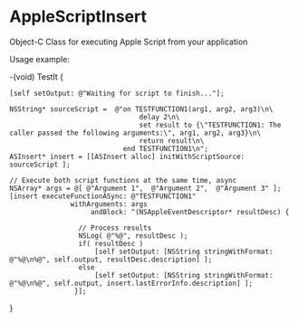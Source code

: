 # AppleScriptInsert
Object-C Class for executing Apple Script from your application

Usage example:

-(void) TestIt {
    
    [self setOutput: @"Waiting for script to finish..."];
    
    NSString* sourceScript =  @"on TESTFUNCTION1(arg1, arg2, arg3)\n\
                                    delay 2\n\
                                    set result to {\"TESTFUNCTION1: The caller passed the following arguments:\", arg1, arg2, arg3}\n\
                                    return result\n\
                                end TESTFUNCTION1\n";
    ASInsert* insert = [[ASInsert alloc] initWithScriptSource: sourceScript ];
    
    // Execute both script functions at the same time, async
    NSArray* args = @[ @"Argument 1",  @"Argument 2",  @"Argument 3" ];
    [insert executeFunctionASync: @"TESTFUNCTION1"
                   withArguments: args
                        andBlock: ^(NSAppleEventDescriptor* resultDesc) {
                    
                     // Process results
                     NSLog( @"%@", resultDesc );
                     if( resultDesc )
                         [self setOutput: [NSString stringWithFormat: @"%@\n%@", self.output, resultDesc.description] ];
                     else
                         [self setOutput: [NSString stringWithFormat: @"%@\n%@", self.output, insert.lastErrorInfo.description] ];
                    }];
}
